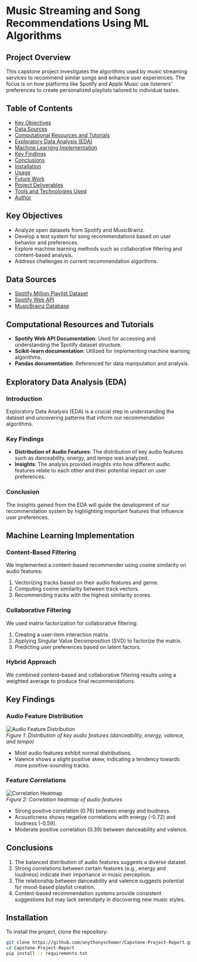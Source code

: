 # Music Streaming and Song Recommendations Using ML Algorithms

## Project Overview
This capstone project investigates the algorithms used by music streaming services to recommend similar songs and enhance user experiences. The focus is on how platforms like Spotify and Apple Music use listeners' preferences to create personalized playlists tailored to individual tastes.

## Table of Contents
- [Key Objectives](#key-objectives)
- [Data Sources](#data-sources)
- [Computational Resources and Tutorials](#computational-resources-and-tutorials)
- [Exploratory Data Analysis (EDA)](#exploratory-data-analysis-eda)
- [Machine Learning Implementation](#machine-learning-implementation)
- [Key Findings](#key-findings)
- [Conclusions](#conclusions)
- [Installation](#installation)
- [Usage](#usage)
- [Future Work](#future-work)
- [Project Deliverables](#project-deliverables)
- [Tools and Technologies Used](#tools-and-technologies-used)
- [Author](#author)

## Key Objectives
- Analyze open datasets from Spotify and MusicBrainz.
- Develop a test system for song recommendations based on user behavior and preferences.
- Explore machine learning methods such as collaborative filtering and content-based analysis.
- Address challenges in current recommendation algorithms.

## Data Sources
- [Spotify Million Playlist Dataset](https://www.kaggle.com/datasets/shubhendra/million-playlist-dataset)
- [Spotify Web API](https://developer.spotify.com/documentation/web-api/)
- [MusicBrainz Database](https://musicbrainz.org/)

## Computational Resources and Tutorials
- **Spotify Web API Documentation**: Used for accessing and understanding the Spotify dataset structure.
- **Scikit-learn documentation**: Utilized for implementing machine learning algorithms.
- **Pandas documentation**: Referenced for data manipulation and analysis.

## Exploratory Data Analysis (EDA)

### Introduction
Exploratory Data Analysis (EDA) is a crucial step in understanding the dataset and uncovering patterns that inform our recommendation algorithms.

### Key Findings
- **Distribution of Audio Features**: The distribution of key audio features such as danceability, energy, and tempo was analyzed.
- **Insights**: The analysis provided insights into how different audio features relate to each other and their potential impact on user preferences.

### Conclusion
The insights gained from the EDA will guide the development of our recommendation system by highlighting important features that influence user preferences.

## Machine Learning Implementation

### Content-Based Filtering
We implemented a content-based recommender using cosine similarity on audio features:
1. Vectorizing tracks based on their audio features and genre.
2. Computing cosine similarity between track vectors.
3. Recommending tracks with the highest similarity scores.

### Collaborative Filtering
We used matrix factorization for collaborative filtering:
1. Creating a user-item interaction matrix.
2. Applying Singular Value Decomposition (SVD) to factorize the matrix.
3. Predicting user preferences based on latent factors.

### Hybrid Approach
We combined content-based and collaborative filtering results using a weighted average to produce final recommendations.

## Key Findings

### Audio Feature Distribution
![Audio Feature Distribution](audio_feature_distribution.png)  
*Figure 1: Distribution of key audio features (danceability, energy, valence, and tempo)*

- Most audio features exhibit normal distributions.
- Valence shows a slight positive skew, indicating a tendency towards more positive-sounding tracks.

### Feature Correlations
![Correlation Heatmap](correlation_heatmap.png)  
*Figure 2: Correlation heatmap of audio features*

- Strong positive correlation (0.76) between energy and loudness.
- Acousticness shows negative correlations with energy (-0.72) and loudness (-0.59).
- Moderate positive correlation (0.39) between danceability and valence.

## Conclusions
1. The balanced distribution of audio features suggests a diverse dataset.
2. Strong correlations between certain features (e.g., energy and loudness) indicate their importance in music perception.
3. The relationship between danceability and valence suggests potential for mood-based playlist creation.
4. Content-based recommendation systems provide consistent suggestions but may lack serendipity in discovering new music styles.

## Installation
To install the project, clone the repository:
```bash
git clone https://github.com/anythonyschomer/Capstone-Project-Report.git
cd Capstone-Project-Report
pip install -r requirements.txt
